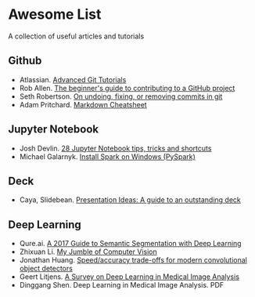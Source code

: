 # Awesome List
A collection of useful articles and tutorials

## Github
- Atlassian. [Advanced Git Tutorials](https://www.atlassian.com/git/tutorials/advanced-overview)
- Rob Allen. [The beginner's guide to contributing to a GitHub project](https://akrabat.com/the-beginners-guide-to-contributing-to-a-github-project/)
- Seth Robertson. [On undoing, fixing, or removing commits in git](http://sethrobertson.github.io/GitFixUm/fixup.html)
- Adam Pritchard. [Markdown Cheatsheet](https://github.com/adam-p/markdown-here/wiki/Markdown-Cheatsheet)

## Jupyter Notebook
- Josh Devlin. [28 Jupyter Notebook tips, tricks and shortcuts](https://www.dataquest.io/blog/jupyter-notebook-tips-tricks-shortcuts/)
- Michael Galarnyk. [Install Spark on Windows (PySpark)](https://medium.com/@GalarnykMichael/install-spark-on-windows-pyspark-4498a5d8d66c)

## Deck

- Caya, Slidebean. [Presentation Ideas: A guide to an outstanding deck](https://slidebean.com/blog/design/presentation-ideas)

## Deep Learning
- Qure.ai. [A 2017 Guide to Semantic Segmentation with Deep Learning](http://blog.qure.ai/notes/semantic-segmentation-deep-learning-review)
- Zhixuan Li. [My Jumble of Computer Vision](http://joshua881228.webfactional.com/blog_my-jumble-of-computer-vison_135/)
- Jonathan Huang. [Speed/accuracy trade-offs for modern convolutional object detectors](https://arxiv.org/abs/1611.10012)
- Geert Litjens. [A Survey on Deep Learning in Medical Image Analysis](https://arxiv.org/abs/1702.05747)
- Dinggang Shen. Deep Learning in Medical
Image Analysis. PDF
